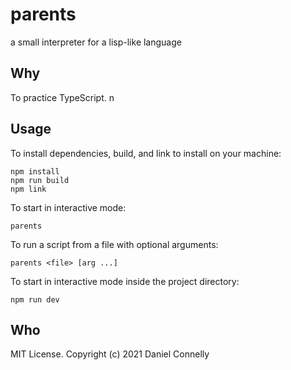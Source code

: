parents
=======

a small interpreter for a lisp-like language

## Why

To practice TypeScript.
n
## Usage

To install dependencies, build, and link to install on your machine:

    npm install
    npm run build
    npm link

To start in interactive mode:

    parents

To run a script from a file with optional arguments:

    parents <file> [arg ...]

To start in interactive mode inside the project directory:

    npm run dev

## Who

MIT License. Copyright (c) 2021 Daniel Connelly